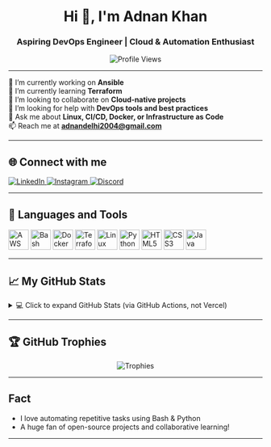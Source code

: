 <h1 align="center">Hi 👋, I'm Adnan Khan</h1>
<h3 align="center"> Aspiring DevOps Engineer | Cloud & Automation Enthusiast </h3>

<p align="center">
  <img src="https://komarev.com/ghpvc/?username=addico786&label=Profile%20views&color=blueviolet&style=flat" alt="Profile Views" />
</p>

---

🔭 I’m currently working on **Ansible**  
🌱 I’m currently learning **Terraform**  
👯 I’m looking to collaborate on **Cloud-native projects**  
🤝 I’m looking for help with **DevOps tools and best practices**  
💬 Ask me about **Linux, CI/CD, Docker, or Infrastructure as Code**  
📫 Reach me at **adnandelhi2004@gmail.com**

---

## 🌐 Connect with me
<p align="left">
  <a href="https://www.linkedin.com/in/adnan-khan-afridi-46595129a/" target="_blank">
    <img src="https://img.shields.io/badge/LinkedIn-Connect-blue?logo=linkedin" alt="LinkedIn"/>
  </a>
  <a href="https://instagram.com/adnan_khan_afridi4" target="_blank">
    <img src="https://img.shields.io/badge/Instagram-Follow-critical?logo=instagram" alt="Instagram"/>
  </a>
  <a href="https://discord.gg/938715066151346196" target="_blank">
    <img src="https://img.shields.io/badge/Discord-Kurunin4-5865F2?logo=discord" alt="Discord"/>
  </a>
</p>

---

## 🧰 Languages and Tools

<p align="left">
  <img src="https://cdn.jsdelivr.net/gh/devicons/devicon/icons/amazonwebservices/amazonwebservices-original.svg" alt="AWS" width="40" />
  <img src="https://cdn.jsdelivr.net/gh/devicons/devicon/icons/bash/bash-original.svg" alt="Bash" width="40" />
  <img src="https://cdn.jsdelivr.net/gh/devicons/devicon/icons/docker/docker-original.svg" alt="Docker" width="40" />
  <img src="https://cdn.jsdelivr.net/gh/devicons/devicon/icons/terraform/terraform-original.svg" alt="Terraform" width="40" />
  <img src="https://cdn.jsdelivr.net/gh/devicons/devicon/icons/linux/linux-original.svg" alt="Linux" width="40" />
  <img src="https://cdn.jsdelivr.net/gh/devicons/devicon/icons/python/python-original.svg" alt="Python" width="40" />
  <img src="https://cdn.jsdelivr.net/gh/devicons/devicon/icons/html5/html5-original.svg" alt="HTML5" width="40" />
  <img src="https://cdn.jsdelivr.net/gh/devicons/devicon/icons/css3/css3-original.svg" alt="CSS3" width="40" />
  <img src="https://cdn.jsdelivr.net/gh/devicons/devicon/icons/java/java-original.svg" alt="Java" width="40" />
</p>

---

## 📈 My GitHub Stats

<details>
  <summary>💻 Click to expand GitHub Stats (via GitHub Actions, not Vercel)</summary>

  <p align="center">
    <img src="https://github-readme-stats-eight-theta.vercel.app/api/top-langs/?username=addico786&layout=compact&langs_count=10&theme=tokyonight&hide_border=true" alt="Top Languages" />
    <br />
    <img src="https://github-readme-stats-eight-theta.vercel.app/api?username=addico786&show_icons=true&include_all_commits=true&count_private=true&theme=tokyonight&hide_border=true" alt="GitHub Stats" />
    <br />
    <img src="https://github-readme-streak-stats.herokuapp.com/?user=addico786&theme=tokyonight&hide_border=true" alt="GitHub Streak" />
  </p>
</details>

---

## 🏆 GitHub Trophies

<p align="center">
  <img src="https://github-profile-trophy.vercel.app/?username=addico786&theme=monokai&column=7&margin-w=10&no-frame=true" alt="Trophies" />
</p>

---

##  Fact

- I love automating repetitive tasks using Bash & Python  
- A huge fan of open-source projects and collaborative learning!

---

